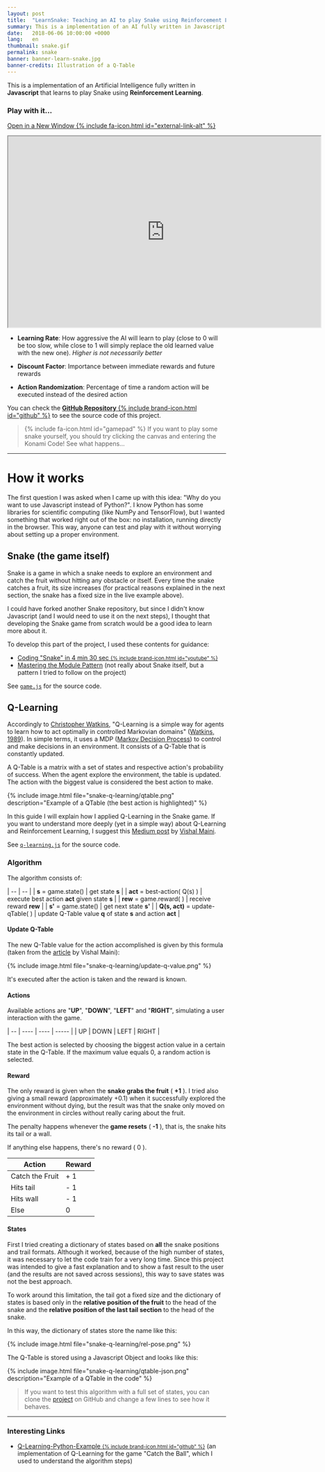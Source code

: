 ```yaml
---
layout: post
title:  "LearnSnake: Teaching an AI to play Snake using Reinforcement Learning (Q-Learning)"
summary: This is a implementation of an AI fully written in Javascript that learns to play Snake...
date:   2018-06-06 10:00:00 +0000
lang:   en
thumbnail: snake.gif
permalink: snake
banner: banner-learn-snake.jpg
banner-credits: Illustration of a Q-Table
---
```


This is a implementation of an Artificial Intelligence fully written in **Javascript** that learns to play Snake using **Reinforcement Learning**.

### Play with it...

<div id="game">
  <p class="open-new-window"><a target="_blank" href="https://italolelis.com/LearnSnake/">Open in a New Window {% include fa-icon.html id="external-link-alt" %}</a></p>
  <div class="post-youtube">
    <iframe src="https://italolelis.com/LearnSnake/" width="720px" height="440"></iframe>
  </div>
</div>

- **Learning Rate**: How aggressive the AI will learn to play (close to 0 will be too slow, while close to 1 will simply replace the old learned value with the new one). _Higher is not necessarily better_

- **Discount Factor**: Importance between immediate rewards and future rewards

- **Action Randomization**: Percentage of time a random action will be executed instead of the desired action

You can check the [**GitHub Repository** {% include brand-icon.html id="github" %}](https://github.com/italohdc/LearnSnake) to see the source code of this project.

> {% include fa-icon.html id="gamepad" %} If you want to play some snake yourself, you should try clicking the canvas and entering the Konami Code! See what happens...

---

# How it works

The first question I was asked when I came up with this idea: "Why do you want to use Javascript instead of Python?". I know Python has some libraries for scientific computing (like NumPy and TensorFlow), but I wanted something that worked right out of the box: no installation, running directly in the browser. This way, anyone can test and play with it without worrying about setting up a proper environment.

## Snake (the game itself)

Snake is a game in which a snake needs to explore an environment and catch the fruit without hitting any obstacle or itself. Every time the snake catches a fruit, its size increases (for practical reasons explained in the next section, the snake has a fixed size in the live example above).

I could have forked another Snake repository, but since I didn't know Javascript (and I would need to use it on the next steps), I thought that developing the Snake game from scratch would be a good idea to learn more about it.

To develop this part of the project, I used these contents for guidance:

- [Coding "Snake" in 4 min 30 sec <small>{% include brand-icon.html id="youtube" %}</small>](https://www.youtube.com/watch?v=xGmXxpIj6vs)
- [Mastering the Module Pattern](https://toddmotto.com/mastering-the-module-pattern/) (not really about Snake itself, but a pattern I tried to follow on the project)

See [``game.js``](https://github.com/italohdc/LearnSnake/blob/master/game.js) for the source code.

## Q-Learning

Accordingly to [Christopher Watkins](http://www.cs.rhul.ac.uk/~chrisw/), "Q-Learning is a simple way for agents to learn how to act optimally in controlled Markovian domains" ([Watkins, 1989](https://link.springer.com/content/pdf/10.1007%2FBF00992698.pdf)). In simple terms, it uses a MDP ([Markov Decision Process](https://en.wikipedia.org/wiki/Markov_decision_process)) to control and make decisions in an environment. It consists of a Q-Table that is constantly updated.

A Q-Table is a matrix with a set of states and respective action's probability of success. When the agent explore the environment, the table is updated. The action with the biggest value is considered the best action to make.

{% include image.html file="snake-q-learning/qtable.png" description="Example of a QTable (the best action is highlighted)" %}

In this guide I will explain how I applied Q-Learning in the Snake game. If you want to understand more deeply (yet in a simple way) about Q-Learning and Reinforcement Learning, I suggest this [Medium post](https://medium.com/machine-learning-for-humans/reinforcement-learning-6eacf258b265) by [Vishal Maini](https://twitter.com/v_maini).

See [``q-learning.js``](https://github.com/italohdc/LearnSnake/blob/master/q-learning.js) for the source code.

### Algorithm

The algorithm consists of:

| -- | -- |
| **s** = game.state() | get state **s** |
| **act** = best-action( Q(s) ) | execute best action **act** given state **s**  |
| **rew** = game.reward( ) | receive reward **rew** |
| **s'** = game.state() | get next state **s'** |
| **Q(s, act)** = update-qTable( ) | update Q-Table value **q** of state **s** and action **act** |

#### Update Q-Table

The new Q-Table value for the action accomplished is given by this formula (taken from the [article](https://medium.com/machine-learning-for-humans/reinforcement-learning-6eacf258b265) by Vishal Maini):

{% include image.html file="snake-q-learning/update-q-value.png" %}

It's executed after the action is taken and the reward is known.

#### Actions

Available actions are "**UP**", "**DOWN**", "**LEFT**" and "**RIGHT**", simulating a user interaction with the game.

| -- | ---- | ---- | ----- |
| UP | DOWN | LEFT | RIGHT |

The best action is selected by choosing the biggest action value in a certain state in the Q-Table. If the maximum value equals 0, a random action is selected.

#### Reward

The only reward is given when the **snake grabs the fruit** ( **+1** ). I tried also giving a small reward (approximately +0.1) when it successfully explored the environment without dying, but the result was that the snake only moved on the environment in circles without really caring about the fruit.

The penalty happens whenever the **game resets** ( **-1** ), that is, the snake hits its tail or a wall.

If anything else happens, there's no reward ( 0 ).

| Action | Reward |
|-----------------|----|
| Catch the Fruit | + 1 |
| Hits tail | - 1 |
| Hits wall | - 1 |
| Else | 0 |

#### States

First I tried creating a dictionary of states based on **all** the snake positions and trail formats. Although it worked, because of the high number of states, it was necessary to let the code train for a very long time. Since this project was intended to give a fast explanation and to show a fast result to the user (and the results are not saved across sessions), this way to save states was not the best approach.

To work around this limitation, the tail got a fixed size and the dictionary of states is based only in the **relative position of the fruit** to the head of the snake and the **relative position of the last tail section** to the head of the snake.

In this way, the dictionary of states store the name like this: 

{% include image.html file="snake-q-learning/rel-pose.png" %}

The Q-Table is stored using a Javascript Object and looks like this:

{% include image.html file="snake-q-learning/qtable-json.png" description="Example of a QTable in the code" %}

> If you want to test this algorithm with a full set of states, you can clone the [project](https://github.com/italohdc/LearnSnake) on GitHub and change a few lines to see how it behaves.

---

### Interesting Links

- [Q-Learning-Python-Example <small>{% include brand-icon.html id="github" %}</small>](https://github.com/hasanIqbalAnik/q-learning-python-example) (an implementation of Q-Learning for the game "Catch the Ball", which I used to understand the algorithm steps)
